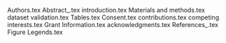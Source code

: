 Authors.tex
Abstract_.tex
introduction.tex
Materials and methods.tex
dataset validation.tex
Tables.tex
Consent.tex
contributions.tex
competing interests.tex
Grant Information.tex
acknowledgments.tex
References_.tex
Figure Legends.tex
